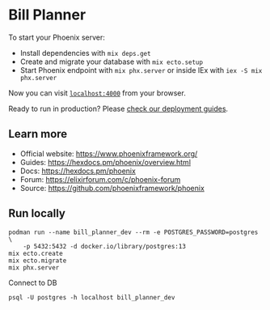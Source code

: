 # Bill Planner

To start your Phoenix server:

  * Install dependencies with `mix deps.get`
  * Create and migrate your database with `mix ecto.setup`
  * Start Phoenix endpoint with `mix phx.server` or inside IEx with `iex -S mix phx.server`

Now you can visit [`localhost:4000`](http://localhost:4000) from your browser.

Ready to run in production? Please [check our deployment guides](https://hexdocs.pm/phoenix/deployment.html).

## Learn more

  * Official website: https://www.phoenixframework.org/
  * Guides: https://hexdocs.pm/phoenix/overview.html
  * Docs: https://hexdocs.pm/phoenix
  * Forum: https://elixirforum.com/c/phoenix-forum
  * Source: https://github.com/phoenixframework/phoenix

## Run locally

```
podman run --name bill_planner_dev --rm -e POSTGRES_PASSWORD=postgres \
    -p 5432:5432 -d docker.io/library/postgres:13
mix ecto.create
mix ecto.migrate
mix phx.server
```

Connect to DB

```
psql -U postgres -h localhost bill_planner_dev
```
